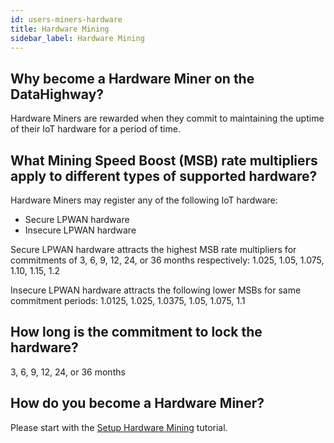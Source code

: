 ```yaml
---
id: users-miners-hardware
title: Hardware Mining
sidebar_label: Hardware Mining
---
```


## Why become a Hardware Miner on the DataHighway?

Hardware Miners are rewarded when they commit to maintaining the uptime of their IoT hardware for a period of time.

## What Mining Speed Boost (MSB) rate multipliers apply to different types of supported hardware?

Hardware Miners may register any of the following IoT hardware:
* Secure LPWAN hardware
* Insecure LPWAN hardware

Secure LPWAN hardware attracts the highest MSB rate multipliers for commitments of 3, 6, 9, 12, 24, or 36 months respectively: 1.025, 1.05, 1.075, 1.10, 1.15, 1.2

Insecure LPWAN hardware attracts the following lower MSBs for same commitment periods: 1.0125, 1.025, 1.0375, 1.05, 1.075, 1.1


## How long is the commitment to lock the hardware?

3, 6, 9, 12, 24, or 36 months


## How do you become a Hardware Miner?

Please start with the <a href="../tutorials/tutorials-mining-hardware-setup.md" class="pretty-link pretty-link-colored">Setup Hardware Mining</a> tutorial.
